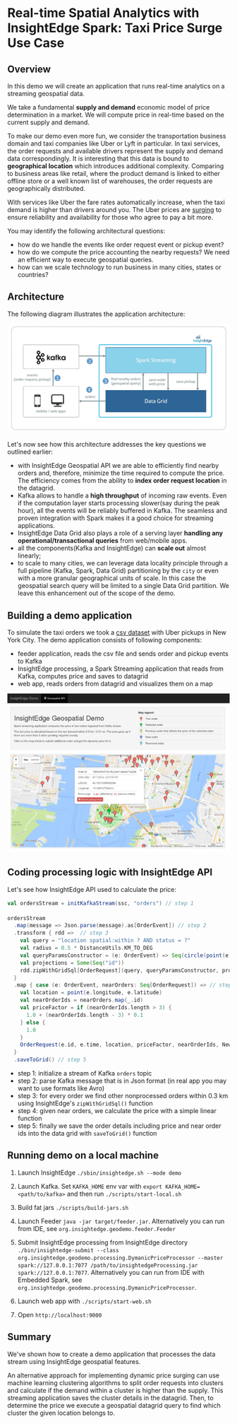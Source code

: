 # Real-time Spatial Analytics with InsightEdge Spark: Taxi Price Surge Use Case

## Overview

In this demo we will create an application that runs real-time analytics on a streaming geospatial data.

We take a fundamental **supply and demand** economic model of price determination in a market.
We will compute price in real-time based on the current supply and demand.

To make our demo even more fun, we consider the transportation business domain and taxi companies like Uber or Lyft in particular.
In taxi services, the order requests and available drivers represent the supply and demand data correspondingly.
It is interesting that this data is bound to **geographical location** which introduces additional complexity. Comparing to business areas like
retail, where the product demand is linked to either offline store or a well known list of warehouses, the order requests are geographically distributed.

With services like Uber the fare rates automatically increase, when the taxi demand is higher than drivers around you.
The Uber prices are [surging](https://help.uber.com/h/19572af0-d494-4885-a1ef-1a0d54d0e68f) to ensure reliability and availability for those who agree to pay a bit more.

You may identify the following architectural questions:
- how do we handle the events like order request event or pickup event?
- how do we compute the price accounting the nearby requests? We need an efficient way to execute geospatial queries.
- how can we scale technology to run business in many cities, states or countries?


## Architecture

The following diagram illustrates the application architecture:

![Alt architecture](docs/img/geo-demo-arch-diagram.jpg?raw=true "architecture")

Let's now see how this architecture addresses the key questions we outlined earlier:
- with InsightEdge Geospatial API we are able to efficiently find nearby orders and, therefore, minimize the time required to compute the price.
The efficiency comes from the ability to **index order request location** in the datagrid.
- Kafka allows to handle a **high throughput** of incoming raw events.
Even if the computation layer starts processing slower(say during the peak hour), all the events will be reliably buffered in Kafka. The seamless and proven integration with Spark makes it a good choice for streaming applications.
- InsightEdge Data Grid also plays a role of a serving layer **handling any operational/transactional queries** from web/mobile apps.
- all the components(Kafka and InsightEdge) can **scale out** almost linearly;
- to scale to many cities, we can leverage data locality principle through a full pipeline (Kafka, Spark, Data Grid)
partitioning by the `city` or even with a more granular geographical units of scale. In this case the geospatial search query will be limited to a single Data Grid partition. We leave this enhancement out of the scope of the demo.

## Building a demo application

To simulate the taxi orders we took a [csv dataset](https://github.com/fivethirtyeight/uber-tlc-foil-response) with Uber pickups in New York City. The demo application consists of following components:
- feeder application, reads the csv file and sends order and pickup events to Kafka
- InsightEdge processing, a Spark Streaming application that reads from Kafka, computes price and saves to datagrid
- web app, reads orders from datagrid and visualizes them on a map

![Alt demo screenshot](docs/img/demo_screenshot.jpg?raw=true "demo screenshot")

## Coding processing logic with InsightEdge API

Let's see how InsightEdge API used to calculate the price:

```scala
val ordersStream = initKafkaStream(ssc, "orders") // step 1

ordersStream
  .map(message => Json.parse(message).as[OrderEvent]) // step 2
  .transform { rdd =>  // step 3
    val query = "location spatial:within ? AND status = ?"
    val radius = 0.5 * DistanceUtils.KM_TO_DEG
    val queryParamsConstructor = (e: OrderEvent) => Seq(circle(point(e.longitude, e.latitude), radius), NewOrder)
    val projections = Some(Seq("id"))
    rdd.zipWithGridSql[OrderRequest](query, queryParamsConstructor, projections)
  }
  .map { case (e: OrderEvent, nearOrders: Seq[OrderRequest]) => // step 4
    val location = point(e.longitude, e.latitude)
    val nearOrderIds = nearOrders.map(_.id)
    val priceFactor = if (nearOrderIds.length > 3) {
      1.0 + (nearOrderIds.length - 3) * 0.1
    } else {
      1.0
    }
    OrderRequest(e.id, e.time, location, priceFactor, nearOrderIds, NewOrder)
  }
  .saveToGrid() // step 5
```

- step 1: initialize a stream of Kafka `orders` topic
- step 2: parse Kafka message that is in Json format (in real app you may want to use formats like Avro)
- step 3: for every order we find other nonprocessed orders within 0.3 km using InsightEdge's `zipWithGridSql()` function
- step 4: given near orders, we calculate the price with a simple linear function
- step 5: finally we save the order details including price and near order ids into the data grid with `saveToGrid()` function

## Running demo on a local machine

1. Launch InsightEdge `./sbin/insightedge.sh --mode demo`

2. Launch Kafka. Set `KAFKA_HOME` env var with `export KAFKA_HOME=<path/to/kafka>` and then run `./scripts/start-local.sh`

3. Build fat jars `./scripts/build-jars.sh`

4. Launch Feeder `java -jar target/feeder.jar`. Alternatively you can run from IDE, see `org.insightedge.geodemo.feeder.Feeder`

5. Submit InsightEdge processing from InsightEdge directory `./bin/insightedge-submit --class org.insightedge.geodemo.processing.DymanicPriceProcessor --master spark://127.0.0.1:7077 /path/to/insightedgeProcessing.jar spark://127.0.0.1:7077`. Alternatively you can run from IDE with Embedded Spark, see `org.insightedge.geodemo.processing.DymanicPriceProcessor`.

6. Launch web app with `./scripts/start-web.sh`

7. Open `http://localhost:9000`

## Summary

We've shown how to create a demo application that processes the data stream using InsightEdge geospatial features.

An alternative approach for implementing dynamic price surging can use machine learning clustering algorithms to split order requests into clusters
and calculate if the demand within a cluster is higher than the supply. This streaming application saves the cluster details in the datagrid. Then,
to determine the price we execute a geospatial datagrid query to find which cluster the given location belongs to.

